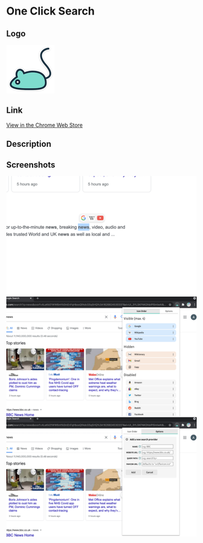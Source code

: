 # One Click Search
## Logo
<img src="/images/icon128.png" width="128">

## Link
<a target="_blank" href="https://chrome.google.com/webstore/detail/one-click-search/eaafadnjnjkpfeoghedeoadlnebaccbg/">View in the Chrome Web Store</a>

## Description

## Screenshots

<img src="/screenshots/screenshot1.png" width="800">
<img src="/screenshots/screenshot2.png" width="800">
<img src="/screenshots/screenshot3.png" width="800">

